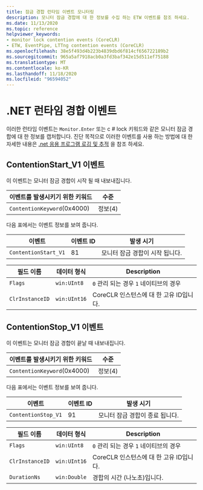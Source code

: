 ```yaml
---
title: 잠금 경합 런타임 이벤트 모니터링
description: 모니터 잠금 경합에 대 한 정보를 수집 하는 ETW 이벤트를 참조 하세요.
ms.date: 11/13/2020
ms.topic: reference
helpviewer_keywords:
- monitor lock contention events (CoreCLR)
- ETW, EventPipe, LTTng contention events (CoreCLR)
ms.openlocfilehash: 38e5f493d4b223b4839dbd6f814cf656722189b2
ms.sourcegitcommit: 965a5af7918acb0a3fd3baf342e15d511ef75188
ms.translationtype: MT
ms.contentlocale: ko-KR
ms.lasthandoff: 11/18/2020
ms.locfileid: "96594052"
---
```

# <a name="net-runtime-contention-events"></a>.NET 런타임 경합 이벤트

이러한 런타임 이벤트는 `Monitor.Enter` 또는 c # lock 키워드와 같은 모니터 잠금 경합에 대 한 정보를 캡처합니다. 진단 목적으로 이러한 이벤트를 사용 하는 방법에 대 한 자세한 내용은 [.net 응용 프로그램 로깅 및 추적](../../core/diagnostics/logging-tracing.md) 을 참조 하세요.

## <a name="contentionstart_v1-event"></a>ContentionStart_V1 이벤트

이 이벤트는 모니터 잠금 경합이 시작 될 때 내보내집니다.

|이벤트를 발생시키기 위한 키워드|수준|
|-----------------------------------|-----------|
|`ContentionKeyword`(0x4000)|정보(4)|

 다음 표에서는 이벤트 정보를 보여 줍니다.

|이벤트|이벤트 ID|발생 시기|
|-----------|--------------|-----------------|
|`ContentionStart_V1`|81|모니터 잠금 경합이 시작 됩니다.|

|필드 이름|데이터 형식|Description|
|----------------|---------------|-----------------|
|`Flags`|`win:UInt8`|`0` 관리 되는 경우 `1` 네이티브의 경우|
|`ClrInstanceID`|`win:UInt16`|CoreCLR 인스턴스에 대 한 고유 ID입니다.|

## <a name="contentionstop_v1-event"></a>ContentionStop_V1 이벤트

이 이벤트는 모니터 잠금 경합이 끝날 때 내보내집니다.

|이벤트를 발생시키기 위한 키워드|수준|
|-----------------------------------|-----------|
|`ContentionKeyword`(0x4000)|정보(4)|

 다음 표에서는 이벤트 정보를 보여 줍니다.

|이벤트|이벤트 ID|발생 시기|
|-----------|--------------|-----------------|
|`ContentionStop_V1`|91|모니터 잠금 경합이 종료 됩니다.|

|필드 이름|데이터 형식|Description|
|----------------|---------------|-----------------|
|`Flags`|`win:UInt8`|`0` 관리 되는 경우 `1` 네이티브의 경우|
|`ClrInstanceID`|`win:UInt16`|CoreCLR 인스턴스에 대 한 고유 ID입니다.|
|`DurationNs`|`win:Double`|경합의 시간 (나노초)입니다.|
